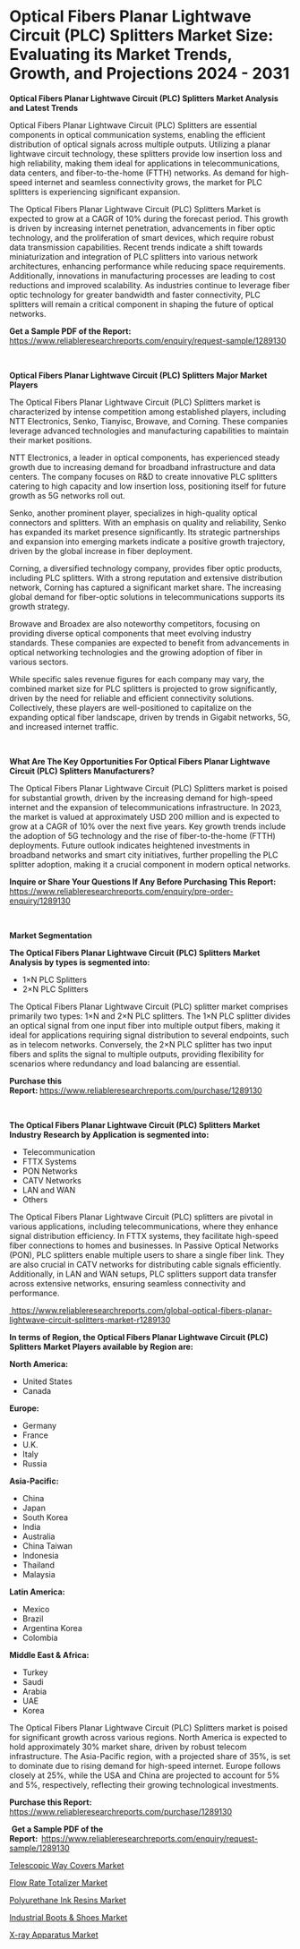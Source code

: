 <p><h1>Optical Fibers Planar Lightwave Circuit (PLC) Splitters Market Size: Evaluating its Market Trends, Growth, and Projections 2024 - 2031</h1></p><p><strong>Optical Fibers Planar Lightwave Circuit (PLC) Splitters Market Analysis and Latest Trends</strong></p>
<p><p>Optical Fibers Planar Lightwave Circuit (PLC) Splitters are essential components in optical communication systems, enabling the efficient distribution of optical signals across multiple outputs. Utilizing a planar lightwave circuit technology, these splitters provide low insertion loss and high reliability, making them ideal for applications in telecommunications, data centers, and fiber-to-the-home (FTTH) networks. As demand for high-speed internet and seamless connectivity grows, the market for PLC splitters is experiencing significant expansion.</p><p>The Optical Fibers Planar Lightwave Circuit (PLC) Splitters Market is expected to grow at a CAGR of 10% during the forecast period. This growth is driven by increasing internet penetration, advancements in fiber optic technology, and the proliferation of smart devices, which require robust data transmission capabilities. Recent trends indicate a shift towards miniaturization and integration of PLC splitters into various network architectures, enhancing performance while reducing space requirements. Additionally, innovations in manufacturing processes are leading to cost reductions and improved scalability. As industries continue to leverage fiber optic technology for greater bandwidth and faster connectivity, PLC splitters will remain a critical component in shaping the future of optical networks.</p></p>
<p><strong>Get a Sample PDF of the Report:&nbsp;</strong> <a href="https://www.reliableresearchreports.com/enquiry/request-sample/1289130?utm_campaign=40&utm_medium=2&utm_source=Github&utm_content=ia&utm_term=26102024&utm_id=optical-fibers-planar-lightwave-circuit-plc-splitters">https://www.reliableresearchreports.com/enquiry/request-sample/1289130</a></p>
<p>&nbsp;</p>
<p><strong>Optical Fibers Planar Lightwave Circuit (PLC) Splitters Major Market Players</strong></p>
<p><p>The Optical Fibers Planar Lightwave Circuit (PLC) Splitters market is characterized by intense competition among established players, including NTT Electronics, Senko, Tianyisc, Browave, and Corning. These companies leverage advanced technologies and manufacturing capabilities to maintain their market positions.</p><p>NTT Electronics, a leader in optical components, has experienced steady growth due to increasing demand for broadband infrastructure and data centers. The company focuses on R&D to create innovative PLC splitters catering to high capacity and low insertion loss, positioning itself for future growth as 5G networks roll out.</p><p>Senko, another prominent player, specializes in high-quality optical connectors and splitters. With an emphasis on quality and reliability, Senko has expanded its market presence significantly. Its strategic partnerships and expansion into emerging markets indicate a positive growth trajectory, driven by the global increase in fiber deployment.</p><p>Corning, a diversified technology company, provides fiber optic products, including PLC splitters. With a strong reputation and extensive distribution network, Corning has captured a significant market share. The increasing global demand for fiber-optic solutions in telecommunications supports its growth strategy.</p><p>Browave and Broadex are also noteworthy competitors, focusing on providing diverse optical components that meet evolving industry standards. These companies are expected to benefit from advancements in optical networking technologies and the growing adoption of fiber in various sectors.</p><p>While specific sales revenue figures for each company may vary, the combined market size for PLC splitters is projected to grow significantly, driven by the need for reliable and efficient connectivity solutions. Collectively, these players are well-positioned to capitalize on the expanding optical fiber landscape, driven by trends in Gigabit networks, 5G, and increased internet traffic.</p></p>
<p>&nbsp;</p>
<p><strong>What Are The Key Opportunities For Optical Fibers Planar Lightwave Circuit (PLC) Splitters Manufacturers?</strong></p>
<p><p>The Optical Fibers Planar Lightwave Circuit (PLC) Splitters market is poised for substantial growth, driven by the increasing demand for high-speed internet and the expansion of telecommunications infrastructure. In 2023, the market is valued at approximately USD 200 million and is expected to grow at a CAGR of 10% over the next five years. Key growth trends include the adoption of 5G technology and the rise of fiber-to-the-home (FTTH) deployments. Future outlook indicates heightened investments in broadband networks and smart city initiatives, further propelling the PLC splitter adoption, making it a crucial component in modern optical networks.</p></p>
<p><strong>Inquire or Share Your Questions If Any Before Purchasing This Report:</strong> <a href="https://www.reliableresearchreports.com/enquiry/pre-order-enquiry/1289130?utm_campaign=40&utm_medium=2&utm_source=Github&utm_content=ia&utm_term=26102024&utm_id=optical-fibers-planar-lightwave-circuit-plc-splitters">https://www.reliableresearchreports.com/enquiry/pre-order-enquiry/1289130</a></p>
<p>&nbsp;</p>
<p><strong>Market Segmentation</strong></p>
<p><strong>The Optical Fibers Planar Lightwave Circuit (PLC) Splitters Market Analysis by types is segmented into:</strong></p>
<p><ul><li>1×N PLC Splitters</li><li>2×N PLC Splitters</li></ul></p>
<p><p>The Optical Fibers Planar Lightwave Circuit (PLC) splitter market comprises primarily two types: 1×N and 2×N PLC splitters. The 1×N PLC splitter divides an optical signal from one input fiber into multiple output fibers, making it ideal for applications requiring signal distribution to several endpoints, such as in telecom networks. Conversely, the 2×N PLC splitter has two input fibers and splits the signal to multiple outputs, providing flexibility for scenarios where redundancy and load balancing are essential.</p></p>
<p><strong>Purchase this Report:&nbsp;</strong><a href="https://www.reliableresearchreports.com/purchase/1289130?utm_campaign=40&utm_medium=2&utm_source=Github&utm_content=ia&utm_term=26102024&utm_id=optical-fibers-planar-lightwave-circuit-plc-splitters">https://www.reliableresearchreports.com/purchase/1289130</a></p>
<p>&nbsp;</p>
<p><strong>The Optical Fibers Planar Lightwave Circuit (PLC) Splitters Market Industry Research by Application is segmented into:</strong></p>
<p><ul><li>Telecommunication</li><li>FTTX Systems</li><li>PON Networks</li><li>CATV Networks</li><li>LAN and WAN</li><li>Others</li></ul></p>
<p><p>The Optical Fibers Planar Lightwave Circuit (PLC) splitters are pivotal in various applications, including telecommunications, where they enhance signal distribution efficiency. In FTTX systems, they facilitate high-speed fiber connections to homes and businesses. In Passive Optical Networks (PON), PLC splitters enable multiple users to share a single fiber link. They are also crucial in CATV networks for distributing cable signals efficiently. Additionally, in LAN and WAN setups, PLC splitters support data transfer across extensive networks, ensuring seamless connectivity and performance.</p></p>
<p><a href="https://www.reliableresearchreports.com/global-optical-fibers-planar-lightwave-circuit-splitters-market-r1289130?utm_campaign=40&utm_medium=2&utm_source=Github&utm_content=ia&utm_term=26102024&utm_id=optical-fibers-planar-lightwave-circuit-plc-splitters">&nbsp;https://www.reliableresearchreports.com/global-optical-fibers-planar-lightwave-circuit-splitters-market-r1289130</a></p>
<p><strong>In terms of Region, the Optical Fibers Planar Lightwave Circuit (PLC) Splitters Market Players available by Region are:</strong></p>
<p>
    <p> <strong> North America: </strong>
        <ul>
            <li>United States</li>
            <li>Canada</li>
        </ul>
        </p> 
    <p> <strong> Europe: </strong>
        <ul>
            <li>Germany</li>
            <li>France</li>
            <li>U.K.</li>
            <li>Italy</li>
            <li>Russia</li>
        </ul>
        </p> 
    <p> <strong> Asia-Pacific: </strong>
        <ul>
            <li>China</li>
            <li>Japan</li>
            <li>South Korea</li>
            <li>India</li>
            <li>Australia</li>
            <li>China Taiwan</li>
            <li>Indonesia</li>
            <li>Thailand</li>
            <li>Malaysia</li>
        </ul>
        </p> 
    <p> <strong> Latin America: </strong>
        <ul>
            <li>Mexico</li>
            <li>Brazil</li>
            <li>Argentina Korea</li>
            <li>Colombia</li>
        </ul>
        </p> 
    <p> <strong> Middle East & Africa: </strong>
        <ul>
            <li>Turkey</li>
            <li>Saudi</li>
            <li>Arabia</li>
            <li>UAE</li>
            <li>Korea</li>
        </ul>
    </p>
    </p>
<p><p>The Optical Fibers Planar Lightwave Circuit (PLC) Splitters market is poised for significant growth across various regions. North America is expected to hold approximately 30% market share, driven by robust telecom infrastructure. The Asia-Pacific region, with a projected share of 35%, is set to dominate due to rising demand for high-speed internet. Europe follows closely at 25%, while the USA and China are projected to account for 5% and 5%, respectively, reflecting their growing technological investments.</p></p>
<p><strong>Purchase this Report: </strong><a href="https://www.reliableresearchreports.com/purchase/1289130?utm_campaign=40&utm_medium=2&utm_source=Github&utm_content=ia&utm_term=26102024&utm_id=optical-fibers-planar-lightwave-circuit-plc-splitters">https://www.reliableresearchreports.com/purchase/1289130</a></p>
<p>&nbsp;<strong>Get a Sample PDF of the Report:&nbsp;&nbsp;</strong><a href="https://www.reliableresearchreports.com/enquiry/request-sample/1289130?utm_campaign=40&utm_medium=2&utm_source=Github&utm_content=ia&utm_term=26102024&utm_id=optical-fibers-planar-lightwave-circuit-plc-splitters">https://www.reliableresearchreports.com/enquiry/request-sample/1289130</a></p>
<p><strong></strong></p>
<p><p><a href="https://issuu.com/reportprime-2/docs/telescopic-way-covers-market-size-2_7ed011af7420d3?utm_campaign=40&utm_medium=2&utm_source=Github&utm_content=ia&utm_term=26102024&utm_id=optical-fibers-planar-lightwave-circuit-plc-splitters">Telescopic Way Covers Market</a></p><p><a href="https://issuu.com/reportprime-2/docs/flow-rate-totalizer-market-size-203_b3eb178364a496?utm_campaign=40&utm_medium=2&utm_source=Github&utm_content=ia&utm_term=26102024&utm_id=optical-fibers-planar-lightwave-circuit-plc-splitters">Flow Rate Totalizer Market</a></p><p><a href="https://github.com/michaelhall412/Market-Research-Report-List-1/blob/main/polyurethane-ink-resins-market.md?utm_campaign=40&utm_medium=2&utm_source=Github&utm_content=ia&utm_term=26102024&utm_id=optical-fibers-planar-lightwave-circuit-plc-splitters">Polyurethane Ink Resins Market</a></p><p><a href="https://www.linkedin.com/pulse/global-industrial-boots-shoes-market-analysis-key-trends-zr03f?utm_campaign=40&utm_medium=2&utm_source=Github&utm_content=ia&utm_term=26102024&utm_id=optical-fibers-planar-lightwave-circuit-plc-splitters">Industrial Boots & Shoes Market</a></p><p><a href="https://www.linkedin.com/pulse/investing-x-ray-apparatus-market-trends-leading-products-regional-qngec?utm_campaign=40&utm_medium=2&utm_source=Github&utm_content=ia&utm_term=26102024&utm_id=optical-fibers-planar-lightwave-circuit-plc-splitters">X-ray Apparatus Market</a></p></p>